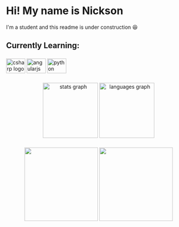 
# Hi! My name is Nickson

I'm a student and this readme is under construction :laughing:

## Currently Learning:

###
<div align="left">
  <img src="https://cdn.jsdelivr.net/gh/devicons/devicon/icons/csharp/csharp-original.svg" height="40" width="52" alt="csharp logo"  />
  <img src="https://cdn.jsdelivr.net/gh/devicons/devicon/icons/angularjs/angularjs-original.svg" height="40" width="52" alt="angularjs logo"  />
  <img src="https://cdn.jsdelivr.net/gh/devicons/devicon/icons/python/python-original.svg" height="40" width="52" alt="python logo"  />
</div>

###
<div align="center">
  <img src="https://github-readme-stats.vercel.app/api?hide_title=false&hide_rank=false&show_icons=true&include_all_commits=true&count_private=true&disable_animations=false&theme=dark&locale=en&hide_border=false&username=nicksonsantos" height="150" alt="stats graph"  />
  <img src="https://github-readme-stats.vercel.app/api/top-langs?locale=en&hide_title=false&layout=compact&card_width=320&langs_count=5&theme=dark&hide_border=false&username=nicksonsantos" height="150" alt="languages graph"  />
</div>

###
<div align="center">
  <img height="200" src="https://i.giphy.com/media/iGfkcRNtl8tm8/giphy.webp" />
  <img height="200" src="https://i.giphy.com/media/MSS0COPq80x68/giphy.webp"  />
</div>











###
<div align="center">
  
</div>

